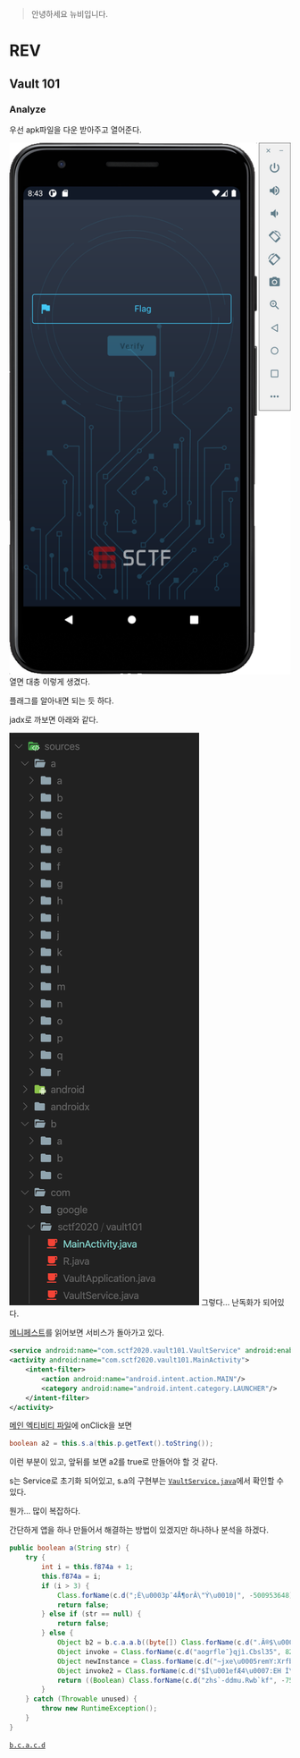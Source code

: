 > 안녕하세요 뉴비입니다.

# REV

## Vault 101

### Analyze

우선 apk파일을 다운 받아주고 열어준다.

![app](img/vault101/App.png)
열면 대충 이렇게 생겼다.

플래그를 알아내면 되는 듯 하다.

jadx로 까보면 아래와 같다.

![decompile](img/vault101/Decompile.png)
그렇다... 난독화가 되어있다.

[메니페스트](src/vault101/AndroidManifest.xml)를 읽어보면 서비스가 돌아가고 있다.

```xml
<service android:name="com.sctf2020.vault101.VaultService" android:enabled="true" android:exported="true"/>
<activity android:name="com.sctf2020.vault101.MainActivity">
    <intent-filter>
        <action android:name="android.intent.action.MAIN"/>
        <category android:name="android.intent.category.LAUNCHER"/>
    </intent-filter>
</activity>
```

[메인 엑티비티 파일](src/vault101/MainActivity.java)에 onClick을 보면 
```java
boolean a2 = this.s.a(this.p.getText().toString());
```
이런 부분이 있고, 앞뒤를 보면 a2를 true로 만들어야 할 것 같다.

s는 Service로 초기화 되어있고, 
s.a의 구현부는 [`VaultService.java`](src/vault101/VaultService.java)에서 확인할 수 있다.

뭔가... 많이 복잡하다.

간단하게 앱을 하나 만들어서 해결하는 방법이 있겠지만 하나하나 분석을 하겠다.

```java
public boolean a(String str) {
    try {
        int i = this.f874a + 1;
        this.f874a = i;
        if (i > 3) {
            Class.forName(c.d(";È\u0003p¯4Å¶orÂ\"Ý\u0010|", -500953648)).getMethod(c.d("qó%", 991422357), new Class[]{(Class) Class.forName(c.d("~jxe\u0005reíY:Bè`niaY", 1069257791)).getDeclaredField(c.d("\u0001ò¬\u0010", 1659367412)).get((Object) null)}).invoke((Object) null, new Object[]{0});
            return false;
        } else if (str == null) {
            return false;
        } else {
            Object b2 = b.c.a.a.b((byte[]) Class.forName(c.d(".Â®$\u000fß1Ç\u0003?Ú6Ê¶\"", 1451800421)).getMethod(c.d("7Ì£\u0002rØ0X", -552283301), new Class[0]).invoke(str, new Object[0]));
            Object invoke = Class.forName(c.d("aogrfle¯}qjì.Cbsl35", 823239689)).getMethod(c.d("$OX{Í\u0010", -2050089752), new Class[]{Class.forName(c.d("\u000eé", 937562454)), (Class) Class.forName(c.d(";HCp¯\u0005tå¶ohõ%LRtó", -730536752)).getDeclaredField(c.d("\u0014ø¡\u0014", -1215097919)).get((Object) null)}).invoke((Object) null, new Object[]{b2, Class.forName(c.d("pç\u000bfÆ´!\rÌ!BZ?Ë\u000egÌëq", -1393972808)).getDeclaredField(c.d("\u001aä\u0017Yï\u0004", 1778992991)).get((Object) null)});
            Object newInstance = Class.forName(c.d("~jxe\u0005remY:Xrfb`c", 1356052543)).getConstructor(new Class[]{Class.forName(c.d("[C", 591904395))}).newInstance(new Object[]{invoke});
            Object invoke2 = Class.forName(c.d("$Í\u001efÆ4\u0007:EH Í\u000e:ê>]-_", -248372756)).getMethod(c.d("&DÇ\u0003ÿ\u0016xg¬", 64103114), new Class[]{(Class) Class.forName(c.d("/BNt\u001fqç`ó1F_pÓ", -401453852)).getDeclaredField(c.d("\u0001ò\u0004D", 195131734)).get((Object) null)}).invoke(VaultService.this, new Object[]{Integer.valueOf(R.string.magic)});
            return ((Boolean) Class.forName(c.d("zhs`-ddmu.Rwb`kf", -754317293)).getMethod(c.d("tø\u001auÅ®", 528601528), new Class[]{Class.forName(c.d("oâ5º!OÈzä\u0016oæ ", -1620091986))}).invoke(invoke2, new Object[]{newInstance})).booleanValue();
        }
    } catch (Throwable unused) {
        throw new RuntimeException();
    }
}
```
[`b.c.a.c.d`](src/vault101/c.java)

